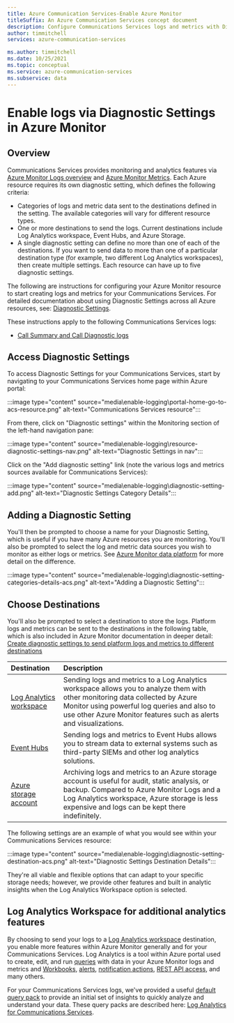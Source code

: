 ```yaml
---
title: Azure Communication Services-Enable Azure Monitor
titleSuffix: An Azure Communication Services concept document
description: Configure Communications Services logs and metrics with Diagnostic Settings
author: timmitchell
services: azure-communication-services

ms.author: timmitchell
ms.date: 10/25/2021
ms.topic: conceptual
ms.service: azure-communication-services
ms.subservice: data
---
```


# Enable logs via Diagnostic Settings in Azure Monitor

## Overview

Communications Services provides monitoring and analytics features via [Azure Monitor Logs overview](../../../azure-monitor/logs/data-platform-logs.md) and [Azure Monitor Metrics](../../../azure-monitor/essentials/data-platform-metrics.md). Each Azure resource requires its own diagnostic setting, which defines the following criteria:

- Categories of logs and metric data sent to the destinations defined in the setting. The available categories will vary for different resource types.
- One or more destinations to send the logs. Current destinations include Log Analytics workspace, Event Hubs, and Azure Storage.
- A single diagnostic setting can define no more than one of each of the destinations. If you want to send data to more than one of a particular destination type (for example, two different Log Analytics workspaces), then create multiple settings. Each resource can have up to five diagnostic settings.

The following are instructions for configuring your Azure Monitor resource to start creating logs and metrics for your Communications Services. For detailed documentation about using Diagnostic Settings across all Azure resources, see: [Diagnostic Settings](../../../azure-monitor/essentials/diagnostic-settings.md).

These instructions apply to the following Communications Services logs:

- [Call Summary and Call Diagnostic logs](call-logs-azure-monitor.md) 
## Access Diagnostic Settings

To access Diagnostic Settings for your Communications Services, start by navigating to your Communications Services home page within Azure portal:

:::image type="content" source="media\enable-logging\portal-home-go-to-acs-resource.png" alt-text="Communications Services resource":::

From there, click on "Diagnostic settings" within the Monitoring section of the left-hand navigation pane:

:::image type="content" source="media\enable-logging\resource-diagnostic-settings-nav.png" alt-text="Diagnostic Settings in nav":::

Click on the "Add diagnostic setting" link (note the various logs and metrics sources available for Communications Services):

:::image type="content" source="media\enable-logging\diagnostic-setting-add.png" alt-text="Diagnostic Settings Category Details":::

## Adding a Diagnostic Setting

You'll then be prompted to choose a name for your Diagnostic Setting, which is useful if you have many Azure resources you are monitoring. You'll also be prompted to select the log and metric data sources you wish to monitor as either logs or metrics. See [Azure Monitor data platform](../../../azure-monitor/data-platform.md) for more detail on the difference.

:::image type="content" source="media\enable-logging\diagnostic-setting-categories-details-acs.png" alt-text="Adding a Diagnostic Setting":::

## Choose Destinations

You'll also be prompted to select a destination to store the logs. Platform logs and metrics can be sent to the destinations in the following table, which is also included in Azure Monitor documentation in deeper detail: [Create diagnostic settings to send platform logs and metrics to different destinations](../../../azure-monitor/essentials/diagnostic-settings.md?tabs=CMD)

| Destination | Description |
|:------------|:------------|
| [Log Analytics workspace](../../../azure-monitor/logs/log-analytics-workspace-overview.md) | Sending logs and metrics to a Log Analytics workspace allows you to analyze them with other monitoring data collected by Azure Monitor using powerful log queries and also to use other Azure Monitor features such as alerts and visualizations. |
| [Event Hubs](../../../event-hubs/index.yml) | Sending logs and metrics to Event Hubs allows you to stream data to external systems such as third-party SIEMs and other log analytics solutions. |
| [Azure storage account](../../../storage/blobs/index.yml) | Archiving logs and metrics to an Azure storage account is useful for audit, static analysis, or backup. Compared to Azure Monitor Logs and a Log Analytics workspace, Azure storage is less expensive and logs can be kept there indefinitely. |

The following settings are an example of what you would see within your Communications Services resource:

:::image type="content" source="media\enable-logging\diagnostic-setting-destination-acs.png" alt-text="Diagnostic Settings Destination Details":::

They're all viable and flexible options that can adapt to your specific storage needs; however, we provide other features and built in analytic insights when the Log Analytics Workspace option is selected.

## Log Analytics Workspace for additional analytics features

By choosing to send your logs to a [Log Analytics workspace](../../../azure-monitor/logs/log-analytics-overview.md) destination, you enable more features within Azure Monitor generally and for your Communications Services. Log Analytics is a tool within Azure portal used to create, edit, and run [queries](../../../azure-monitor/logs/queries.md) with data in your Azure Monitor logs and metrics and [Workbooks](../../../azure-monitor/visualize/workbooks-overview.md), [alerts](../../../azure-monitor/alerts/alerts-log.md), [notification actions](../../../azure-monitor/alerts/action-groups.md), [REST API access](/rest/api/loganalytics/), and many others.

For your Communications Services logs, we've provided a useful [default query pack](../../../azure-monitor/logs/query-packs.md#default-query-pack) to provide an initial set of insights to quickly analyze and understand your data. These query packs are described here: [Log Analytics for Communications Services](log-analytics.md).
